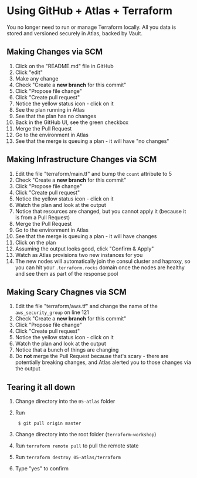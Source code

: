 Using GitHub + Atlas + Terraform
================================
You no longer need to run or manage Terraform locally. All you data is stored
and versioned securely in Atlas, backed by Vault.


Making Changes via SCM
----------------------
1. Click on the "README.md" file in GitHub
1. Click "edit"
1. Make any change
1. Check "Create a **new branch** for this commit"
1. Click "Propose file change"
1. Click "Create pull request"
1. Notice the yellow status icon - click on it
1. See the plan running in Atlas
1. See that the plan has no changes
1. Back in the GitHub UI, see the green checkbox
1. Merge the Pull Request
1. Go to the environment in Atlas
1. See that the merge is queuing a plan - it will have "no changes"


Making Infrastructure Changes via SCM
-------------------------------------
1. Edit the file "terraform/main.tf" and bump the `count` attribute to 5
1. Check "Create a **new branch** for this commit"
1. Click "Propose file change"
1. Click "Create pull request"
1. Notice the yellow status icon - click on it
1. Watch the plan and look at the output
1. Notice that resources are changed, but you cannot apply it (because it is
  from a Pull Request)
1. Merge the Pull Request
1. Go to the environment in Atlas
1. See that the merge is queuing a plan - it will have changes
1. Click on the plan
1. Assuming the output looks good, click "Confirm & Apply"
1. Watch as Atlas provisions two new instances for you
1. The new nodes will automatically join the consul cluster and haproxy, so you
  can hit your `.terraform.rocks` domain once the nodes are healthy and see them
  as part of the response pool


Making Scary Chagnes via SCM
----------------------------
1. Edit the file "terraform/aws.tf" and change the name of the
  `aws_security_group` on line 121
1. Check "Create a **new branch** for this commit"
1. Click "Propose file change"
1. Click "Create pull request"
1. Notice the yellow status icon - click on it
1. Watch the plan and look at the output
1. Notice that a bunch of things are changing
1. Do **not** merge the Pull Request because that's scary - there are
  potentially breaking changes, and Atlas alerted you to those changes via the
  output


Tearing it all down
-------------------
1. Change directory into the `05-atlas` folder
1. Run

        $ git pull origin master

1. Change directory into the root folder (`terraform-workshop`)
1. Run `terraform remote pull` to pull the remote state
1. Run `terraform destroy 05-atlas/terraform`
1. Type "yes" to confirm
